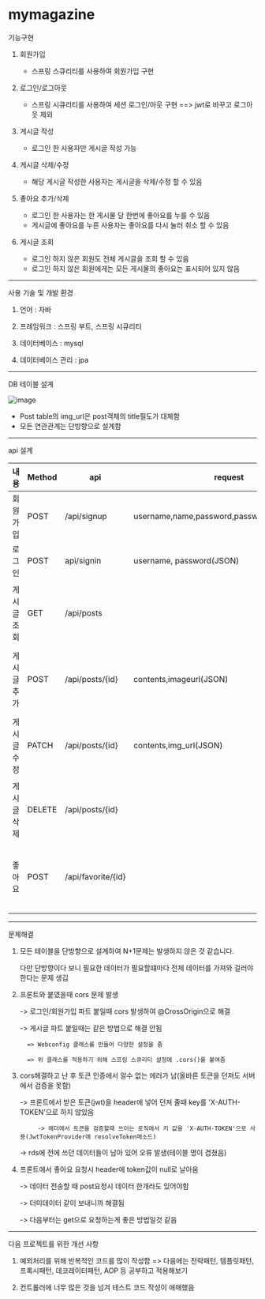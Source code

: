# mymagazine

기능구현

1. 회원가입
   - 스프링 스큐리티를 사용하여 회원가입 구현
   
2. 로그인/로그아웃
   - 스프링 시큐리티를 사용하여 세션 로그인/아웃 구현 ==> jwt로 바꾸고 로그아웃 제외
   
3. 게시글 작성
   - 로그인 한 사용자만 게시글 작성 가능
  
4. 게시글 삭제/수정
   - 해당 게시글 작성한 사용자는 게시글을 삭제/수정 할 수 있음
 
5. 좋아요 추가/삭제
   - 로그인 한 사용자는 한 게시물 당 한번에 좋아요를 누를 수 있음
   - 게시글에 좋아요를 누른 사용자는 좋아요를 다시 눌러 취소 할 수 있음
  
5. 게시글 조회
   - 로그인 하지 않은 회원도 전체 게시글을 조회 할 수 있음
   - 로그인 하지 않은 회원에게는 모든 게시물의 좋아요는 표시되어 있지 않음

---------------------------------------------------------------------------------------------------------------------------------------------------------------------------------
사용 기술 및 개발 환경

1. 언어 : 자바

2. 프레임워크 : 스프링 부트, 스프링 시큐리티

3. 데이터베이스 : mysql

4. 데이터베이스 관리 : jpa

---------------------------------------------------------------------------------------------------------------------------------------------------------------------------------
DB 테이블 설계

![image](https://user-images.githubusercontent.com/81571069/155049065-9c4da670-af6c-486f-be17-5b2a3a240459.png)

* Post table의 img_url은 post객체의 title필도가 대체함
* 모든 연관관계는 단방향으로 설계함

---------------------------------------------------------------------------------------------------------------------------------------------------------------------------------
api 설계

|내용|Method|api|request|response|
|-------|-----|-----------|------------------------------------|-------------------------------
|회원가입|POST|/api/signup|username,name,password,password_check(JSON)|HttpStatus 및 메시지|
|로그인|POST|api/signin|username, password(JSON)|HttpStatus 및 메시지|
|게시글조회|GET|/api/posts||(postId, name, contents, imt_url ,like_cnt(좋아요 수), create_date, modified_date, like_ok)(JSON)|
|게시글추가|POST|/api/posts/{id}|contents,imageurl(JSON)|(postId, name, contents, img_url ,like_cnt(좋아요 수), create_date, modified_date, like_ok)(JSON)|
|게시글수정|PATCH|/api/posts/{id}|contents,img_url(JSON)|(postId, name, contents, img_url ,like_cnt(좋아요 수), create_date, modified_date, like_ok)(JSON)|
|게시글삭제|DELETE|/api/posts/{id}|||
|좋아요|POST|/api/favorite/{id}||post_Id, img_url, contents, create,modfied date,user_id, username, name, ncikname,like_cnt, like_ok|

---------------------------------------------------------------------------------------------------------------------------------------------------------------------------------
문제해결

1. 모든 테이블을 단방향으로 설계하여 N+1문제는 발생하지 않은 것 같습니다.
   
   다만 단방향이다 보니 필요한 데이터가 필요할떄마다 전체 데이터를 가져와 걸러야한다는 문제 생김

2. 프론트와 붙였을때 cors 문제 발생
  
      -> 로그인/회원가입 파트 붙일때 cors 발생하여 @CrossOrigin으로 해결
  
      -> 게시글 파트 붙일때는 같은 방법으로 해결 안됨
     
         => Webconfig 클래스를 만들어 다양한 설정을 줌
     
         => 위 클래스를 적용하기 위해 스프링 스큐리티 설정에 .cors()를 붙여줌
      
3. cors해결하고 난 후 토큰 인증에서 알수 없는 에러가 남(올바른 토큰을 던져도 서버에서 검증을 못함)
      
      -> 프론트에서 받은 토큰(jwt)을 header에 넣어 던져 줄때 key를 'X-AUTH-TOKEN'으로 하지 않았음
      
            -> 헤더에서 토큰을 검증할때 쓰이는 로직에서 키 값을 'X-AUTH-TOKEN'으로 사용(JwtTokenProvider에 resolveToken메소드)
  
      -> rds에 전에 쓰던 데이터들이 남아 있어 오류 발생(테이블 명이 겹쳤음)

4. 프론트에서 좋아요 요청시 header에 token값이 null로 날아옴

      -> 데이터 전송할 때 post요청시 데이터 한개라도 있어야함
      
      -> 더미데이터 같이 보내니까 해결됨
      
      -> 다음부터는 get으로 요청하는게 좋은 방법일것 같음
      
---------------------------------------------------------------------------------------------------------------------------------------------------------------------------------
다음 프로젝트를 위한 개선 사항

1. 예외처리를 위해 반복적인 코드를 많이 작성함 => 다음에는 전략패턴, 템플릿패턴, 프록시패턴, 데코레이터패턴, AOP 등 공부하고 적용해보기

2. 컨트롤러에 너무 많은 것을 넘겨 테스트 코드 작성이 애매했음

  
